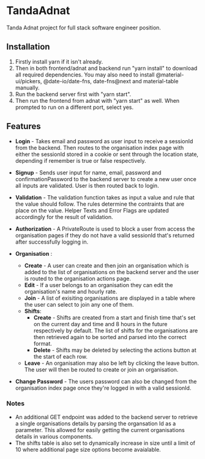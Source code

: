# TandaAdnat
Tanda Adnat project for full stack software engineer position.

## Installation
1. Firstly install yarn if it isn't already.
2. Then in both frontend/adnat and backend run "yarn install" to download all required dependencies. You may also need to install @material-ui/pickers, @date-io/date-fns, date-fns@next and material-table manually.
3. Run the backend server first with "yarn start".
4. Then run the frontend from adnat with "yarn start" as well. When prompted to run on a different port, select yes.

## Features
* **Login** - Takes email and password as user input to receive a sessionId from the backend. Then routes to the organisation index page with either the sessionId  stored in a cookie or sent through the location state, depending if remember is true or false respectively.
  
* **Signup** - Sends user input for name, email, password and confirmationPassword to the backend server to create a new user once all inputs are validated. User is then routed back to login.

* **Validation** - The validation function takes as input a value and rule that the value should follow. The rules determine the contraints that are place on the value. Helper Texts and Error Flags are updated accordingly for the result of validation.

* **Authorization** - A PrivateRoute is used to block a user from access the organisation pages if they do not have a valid sessionId that's returned after successfully logging in.

* **Organisation** :
  * **Create** - A user can create and then join an organisation which is added to the list of organisations on the backend server and the user is routed to the organisation actions page.
  * **Edit** - If a user belongs to an organisation they can edit the organisation's name and hourly rate.
  * **Join** - A list of exisiting organisations are displayed in a table where the user can select to join any one of them.
  * **Shifts**:
    * **Create** - Shifts are created from a start and finish time that's set on the current day and time and 8 hours in the future respectively by default. The list of shifts for the organisations are then retrieved again to be sorted and parsed into the correct format.
    * **Delete** - Shifts may be deleted by selecting the actions button at the start of each row. 
  * **Leave** - An organisation may also be left by clicking the leave button. The user will then be routed to create or join an organisation.
* **Change Password** - The users password can also be changed from the organisation index page once they're logged in with a valid sessionId.

### Notes
* An additional GET endpoint was added to the backend server to retrieve a single organisations details by parsing the organsation Id as a parameter. This allowed for easily getting the current organisations details in various components.
* The shifts table is also set to dynamically increase in size until a limit of 10 where additional page size options become avaialable.